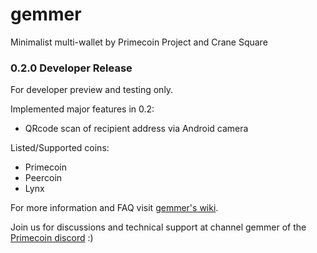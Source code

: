 # gemmer
Minimalist multi-wallet by Primecoin Project and Crane Square

### 0.2.0 Developer Release

For developer preview and testing only.

Implemented major features in 0.2:

* QRcode scan of recipient address via Android camera

Listed/Supported coins:

* Primecoin
* Peercoin
* Lynx

For more information and FAQ visit [gemmer's wiki](https://github.com/primecoin/gemmer/wiki).

Join us for discussions and technical support at channel gemmer of the [Primecoin discord](https://discord.gg/g9mctgx) :)
